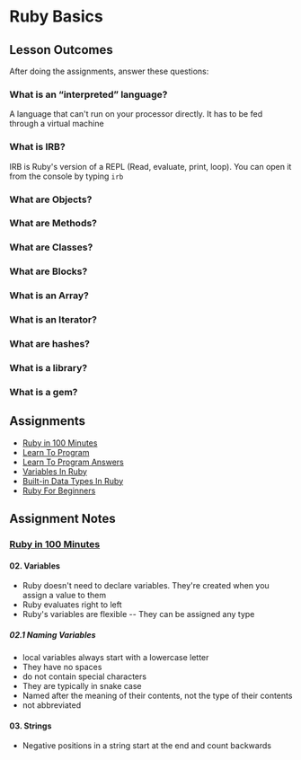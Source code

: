 # Ruby Basics

## Lesson Outcomes

After doing the assignments, answer these questions:

### What is an “interpreted” language?

A language that can't run on your processor directly. It has to be fed through a virtual machine

### What is IRB?

IRB is Ruby's version of a REPL (Read, evaluate, print, loop). You can open it from the console by typing `irb`

### What are Objects?



### What are Methods?
### What are Classes?
### What are Blocks?
### What is an Array?
### What is an Iterator?
### What are hashes?
### What is a library?
### What is a gem?

## Assignments

- [Ruby in 100 Minutes](http://tutorials.jumpstartlab.com/projects/ruby_in_100_minutes.html)
- [Learn To Program](https://pine.fm/LearnToProgram/chap_00.html)
- [Learn To Program Answers](http://learntoprogramanswers.blogspot.com/)
- [Variables In Ruby](http://ruby-for-beginners.rubymonstas.org/variables.html)
- [Built-in Data Types In Ruby](http://ruby-for-beginners.rubymonstas.org/built_in_classes.html)
- [Ruby For Beginners](http://ruby-for-beginners.rubymonstas.org/index.html)

## Assignment Notes

### [Ruby in 100 Minutes](http://tutorials.jumpstartlab.com/projects/ruby_in_100_minutes.html)

#### 02. Variables

- Ruby doesn't need to declare variables. They're created when you assign a value to them
- Ruby evaluates right to left
- Ruby's variables are flexible -- They can be assigned any type

##### 02.1 Naming Variables

- local variables always start with a lowercase letter
- They have no spaces
- do not contain special characters
- They are typically in snake case
- Named after the meaning of their contents, not the type of their contents
- not abbreviated

#### 03. Strings

- Negative positions in a string start at the end and count backwards

